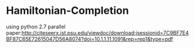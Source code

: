# Hamiltonian-Completion
using python 2.7
parallel paper:http://citeseerx.ist.psu.edu/viewdoc/download;jsessionid=7C9BF7E4BF87C65E72615047D56A8074?doi=10.1.1.11.1091&rep=rep1&type=pdf

